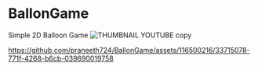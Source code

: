 # BallonGame
Simple 2D Balloon Game
![THUMBNAIL YOUTUBE copy](https://github.com/praneeth724/BallonGame/assets/116500216/e1099663-8d39-4a5f-8e63-69f90cd246b8)


https://github.com/praneeth724/BallonGame/assets/116500216/33715078-771f-4268-b6cb-039690019758

